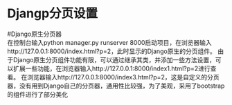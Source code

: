 Djangp分页设置
====
#Django原生分页器
<br>在控制台输入python manager.py runserver 8000启动项目，在浏览器输入http://127.0.0.1:8000/index.html?p=2，此时显示的Django原生的分页组件。
由于Django原生分页组件功能有限，可以通过继承其类，并添加一些方法设置，可以扩展一些功能，在浏览器输入http://127.0.0.1:8000/index1.html?p=2进行查看。
在浏览器输入http://127.0.0.1:8000/index3.html?p=2，这是自定义的分页器，没有用到Django自己的分页器，通用性比较强，为了美观，采用了bootstrap的组件进行了部分美化

